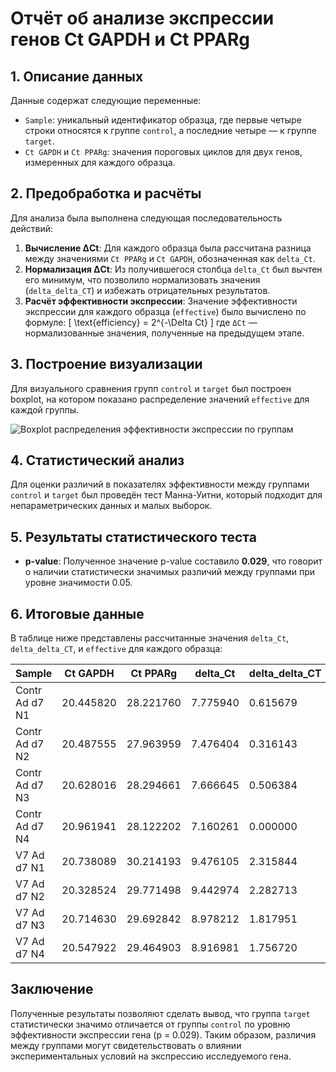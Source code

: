 # Отчёт об анализе экспрессии генов Ct GAPDH и Ct PPARg

## 1. Описание данных  
Данные содержат следующие переменные:
- `Sample`: уникальный идентификатор образца, где первые четыре строки относятся к группе `control`, а последние четыре — к группе `target`.
- `Ct GAPDH` и `Ct PPARg`: значения пороговых циклов для двух генов, измеренных для каждого образца.

## 2. Предобработка и расчёты  
Для анализа была выполнена следующая последовательность действий:
1. **Вычисление ΔCt**: Для каждого образца была рассчитана разница между значениями `Ct PPARg` и `Ct GAPDH`, обозначенная как `delta_Ct`.
2. **Нормализация ΔCt**: Из получившегося столбца `delta_Ct` был вычтен его минимум, что позволило нормализовать значения (`delta_delta_CT`) и избежать отрицательных результатов.
3. **Расчёт эффективности экспрессии**: Значение эффективности экспрессии для каждого образца (`effective`) было вычислено по формуле:
   \[
   \text{efficiency} = 2^{-\Delta Ct}
   \]
   где `ΔCt` — нормализованные значения, полученные на предыдущем этапе.

## 3. Построение визуализации  
Для визуального сравнения групп `control` и `target` был построен boxplot, на котором показано распределение значений `effective` для каждой группы.

![Boxplot распределения эффективности экспрессии по группам](./pic.png)

## 4. Статистический анализ  
Для оценки различий в показателях эффективности между группами `control` и `target` был проведён тест Манна-Уитни, который подходит для непараметрических данных и малых выборок. 

## 5. Результаты статистического теста  
- **p-value**: Полученное значение p-value составило **0.029**, что говорит о наличии статистически значимых различий между группами при уровне значимости 0.05.

## 6. Итоговые данные  
В таблице ниже представлены рассчитанные значения `delta_Ct`, `delta_delta_CT`, и `effective` для каждого образца:

| Sample         | Ct GAPDH   | Ct PPARg   | delta_Ct | delta_delta_CT | effective |
|----------------|------------|------------|----------|----------------|-----------|
| Contr Ad d7 N1 | 20.445820  | 28.221760  | 7.775940 | 0.615679       | 0.826151  |
| Contr Ad d7 N2 | 20.487555  | 27.963959  | 7.476404 | 0.316143       | 1.016784  |
| Contr Ad d7 N3 | 20.628016  | 28.294661  | 7.666645 | 0.506384       | 0.891170  |
| Contr Ad d7 N4 | 20.961941  | 28.122202  | 7.160261 | 0.000000       | 1.265894  |
| V7 Ad d7 N1    | 20.738089  | 30.214193  | 9.476105 | 2.315844       | 0.254249  |
| V7 Ad d7 N2    | 20.328524  | 29.771498  | 9.442974 | 2.282713       | 0.260155  |
| V7 Ad d7 N3    | 20.714630  | 29.692842  | 8.978212 | 1.817951       | 0.359037  |
| V7 Ad d7 N4    | 20.547922  | 29.464903  | 8.916981 | 1.756720       | 0.374604  |

## Заключение  
Полученные результаты позволяют сделать вывод, что группа `target` статистически значимо отличается от группы `control` по уровню эффективности экспрессии гена (p = 0.029). Таким образом, различия между группами могут свидетельствовать о влиянии экспериментальных условий на экспрессию исследуемого гена.
